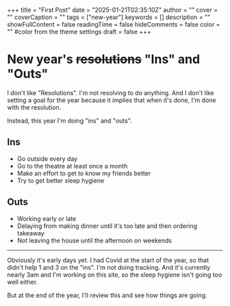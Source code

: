 +++
title = "First Post"
date = "2025-01-21T02:35:10Z"
author = ""
cover = ""
coverCaption = ""
tags = ["new-year"]
keywords = []
description = ""
showFullContent = false
readingTime = false
hideComments = false
color = "" #color from the theme settings
draft = false
+++

# New year's ~~resolutions~~ "Ins" and "Outs"

I don't like "Resolutions". I'm not resolving to do anything. And I don't like setting a goal for the year because it implies that when it's done, I'm done with the resolution. 

Instead, this year I'm doing "ins" and "outs". 

## Ins

* Go outside every day
* Go to the theatre at least once a month
* Make an effort to get to know my friends better
* Try to get better sleep hygiene

## Outs

* Working early or late
* Delaying from making dinner until it's too late and then ordering takeaway
* Not leaving the house until the afternoon on weekends

---

Obviously it's early days yet. I had Covid at the start of the year, so that didn't help 1 and 3 on the "ins". I'm not doing tracking. And it's currently nearly 3am and I'm working on this site, so the sleep hygiene isn't going too well either. 

But at the end of the year, I'll review this and see how things are going. 

